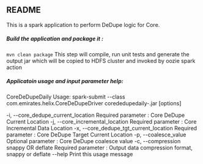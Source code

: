 ## README

This is a spark application to perform DeDupe logic for Core.

##### Build the application and package it : 
`mvn clean package`
This step will compile, run unit tests and generate the output jar which will be copied to HDFS cluster and invoked by oozie spark action

##### Applicatoin usage and input parameter help:

CoreDeDupeDaily
Usage: spark-submit <spark-options> --class com.emirates.helix.CoreDeDupeDriver  corededupedaily-<jar version>.jar [options]

  -i, --core_dedupe_current_location <value>
                           Required parameter : Core DeDupe Current Location
  -j, --core_incremental_location <value>
                           Required parameter : Core Incremental Data Location
  -x, --core_dedupe_tgt_current_location <value>
                           Required parameter : Core DeDupe Target Current Location
  -p, --coalesce_value <value>
                           Optional parameter : Core DeDupe coalesce value
  -c, --compression snappy OR deflate
                           Required parameter : Output data compression format, snappy or deflate
  --help                   Print this usage message
